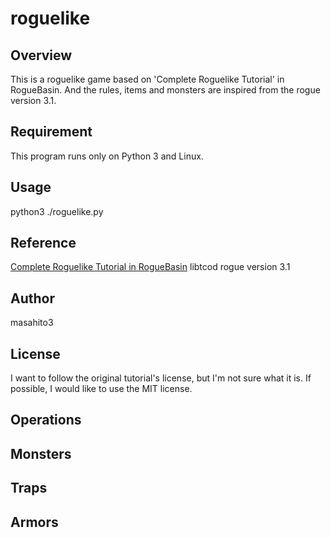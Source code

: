 # roguelike

## Overview

This is a roguelike game based on 'Complete Roguelike Tutorial' in RogueBasin.
And the rules, items and monsters are inspired from the rogue version 3.1. 

## Requirement

This program runs only on Python 3 and Linux.

## Usage

python3 ./roguelike.py

## Reference

[Complete Roguelike Tutorial in RogueBasin](https://www.roguebasin.com/index.php/Complete_Roguelike_Tutorial,_using_python%2Blibtcod)
libtcod
rogue version 3.1

## Author

masahito3

## License

I want to follow the original tutorial's license, but I'm not sure what it is.
If possible, I would like to use the MIT license.

## Operations



## Monsters



## Traps



## Armors


